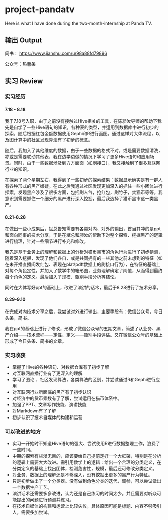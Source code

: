 # project-pandatv

Here is what I have done during the two-month-internship at Panda TV.


## 输出 Output

简书： https://www.jianshu.com/u/98a88fd79896

公众号：热薯条


## 实习 Review
### 实习经历
#### 7.18 - 8.18
我于7.18号入职，由于之前没有接触过Hive相关的工具，在陈昶汝导师的帮助下我先是自学了一些Hive语句的知识，各种表的类型，并运用到数据库中进行初步的探索，随后根据红包金额数据使用Gephi和R进行画图。通过这样对大体流程，以及图计算中的社区发现算法有了初步的概念。

随后，我加入了其他维度的数据，由于一些数据的格式不对，或是需要数据清洗，亦或是需要联动其他表，我在边学边做的情况下学习了更多Hive语句和应用场景。同时，由于一些数据涉及到方方面面（如刷接口），我又接触到了很多互联网行业的知识。

在探索了两个星期左右，我得到了一些初步的探索结果：数据显示确实是有一群人有各种形式的黑产嫌疑。在此之后我通过社区发现更加深入的抓住一些小团体进行探索，发现黑产涉及了很多方面，包括刷人气，抢红包，刷竹子，卖猫币等等。我意识到需要抓住一个细分的黑产进行深入挖掘，最后我选择了猫币黑市这一类黑产。

#### 8.21-8.28
在做出一些小成果后，斌总告知需要有各类对内、对外的输出，首当其冲的是ppt和面向同事的技术分享，于是在斌总和昶汝的帮助下对整个探索、挖掘黑产的逻辑进行梳理，针对一些细节进行补充和修改。

我先是基于业务上的理解和数据上的分析对猫币黑市的角色行为进行了初步猜测，随着深入挖掘，发现了他们各自，或是共同拥有的一些其他之前未想到的特征（如在未开播直播间发红包、表现在plat\pdft数据上的刷接口行为），在特征的基础上对每个角色定性，并加入了数学中的箱形图，业务理解确定了阈值，从而得到最终每个角色的定义。最后加入了规模、甄别手段分析等结论。

同时在大体写好ppt的基础上，改进了演讲的话术，最后于8.28进行了技术分享。


#### 8.29-9.10
在完成对内技术分享之后，我尝试对外进行输出，主要手段有：微信公众号，今日头条，简书。

我在ppt的基础上进行了修改，形成了微信公众号的五期文章，简述了从业务、黑产介绍——技术流程——定性、定义——甄别手段评估。又在微信公众号的基础上形成了今日头条、简书的文章。


### 实习收获
- 掌握了Hive的各种语句、对数据仓库有了初步了解
- 对互联网直播行业有了更深入的理解
- 学习了图论 、社区发现算法，各类算法的区别，并尝试通过R和Gephi进行应用
- 对互联网行业所面临的黑产有了初步认识
- 对经济中的货币乘数有了了解，尝试运用在猫币体系中。
- 加强了PPT、文章写作技能、演讲技能
- 对Markdown有了了解
- 初步认识了技术自媒体的构建和运营

### 可以改进的地方
- 实习一开始时不知道Hive语句的强大、尝试使用R进行数据整理工作，浪费了一些时间。
- 中期的探索有些漫无目的，应该要给自己提前定好一个大框架，特别是在分析的逻辑上需要大大改进。需引用数学上的逻辑：给出一个合理的分类定义，在分类定义的基础上找出团体，检测危害性，规模，最后还可修改分类定义。
- 对业务、数据上的理解还是不够深入，没有挖掘出更多的黑产行为特征。
- 只是初步做出了一个分类器。没有做到角色分类的迭代，调参，可以尝试做出一个数据生产工艺。
- 演讲话术还需要多多改进，认为还是自己练习的时间太少。并且需要对听众可能提出的问题进行预测并练习。
- 在技术自媒体的构建和运营上比较失败，具体原因可能是标题、内容不够吸引人，需要多加尝试。
